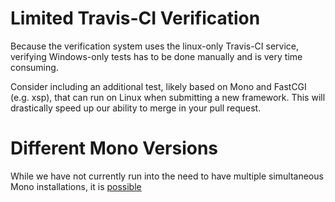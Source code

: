 # Limited Travis-CI Verification 

Because the verification system uses the linux-only Travis-CI
service, verifying Windows-only tests has to be done manually
and is very time consuming. 

Consider including an additional test, likely based on Mono and 
FastCGI (e.g. xsp), that can run on Linux when submitting a new
framework. This will drastically speed up our ability to merge
in your pull request. 

# Different Mono Versions

While we have not currently run into the need to have multiple 
simultaneous Mono installations, it is [possible](http://www.mono-project.com/docs/compiling-mono/parallel-mono-environments/)
